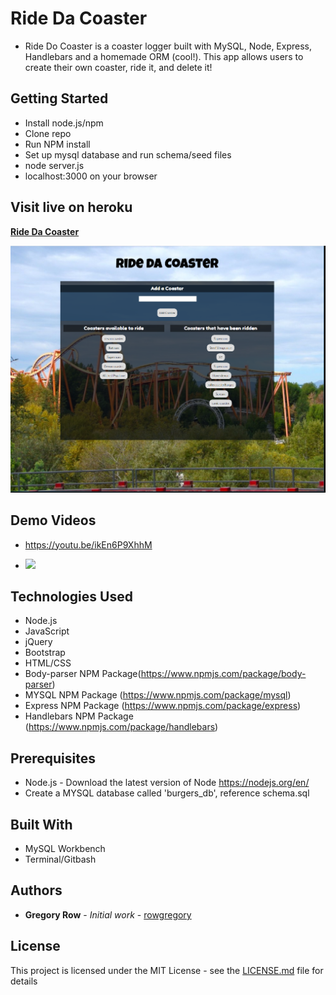 # Ride Da Coaster

 * Ride Do Coaster is a coaster logger built with MySQL, Node, Express, Handlebars and a homemade ORM (cool!). This app allows users to create their own coaster, ride it, and delete it!

## Getting Started

 * Install node.js/npm
 * Clone repo
 * Run NPM install
 * Set up mysql database and run schema/seed files
 * node server.js
 * localhost:3000 on your browser

## Visit live on heroku

 **[Ride Da Coaster](https://salty-castle-44301.herokuapp.com/)**

 ![](public/assets/img/ride_da_coaster_screenshot.png)
     
## Demo Videos

 * https://youtu.be/ikEn6P9XhhM

 * ![](assets/images/Ride-Da-Coaster_gif.gif?raw=true)
 
## Technologies Used

 * Node.js
 * JavaScript
 * jQuery
 * Bootstrap
 * HTML/CSS
 * Body-parser NPM Package(https://www.npmjs.com/package/body-parser)
 * MYSQL NPM Package (https://www.npmjs.com/package/mysql)
 * Express NPM Package (https://www.npmjs.com/package/express)
 * Handlebars NPM Package (https://www.npmjs.com/package/handlebars)

## Prerequisites

 - Node.js - Download the latest version of Node https://nodejs.org/en/
 - Create a MYSQL database called 'burgers_db', reference schema.sql

## Built With

 * MySQL Workbench
 * Terminal/Gitbash

## Authors

 * **Gregory Row** - *Initial work* - [rowgregory](https://github.com/rowgregory)

## License

This project is licensed under the MIT License - see the [LICENSE.md](LICENSE.md) file for details

